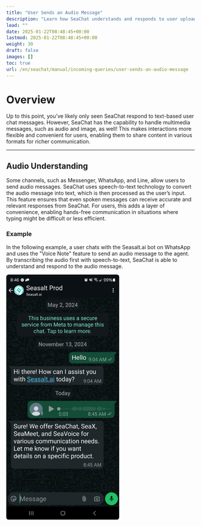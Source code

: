 ```yaml
---
title: "User Sends an Audio Message"
description: "Learn how SeaChat understands and responds to user uploaded audio messages."
lead: ""
date: 2025-01-22T08:48:45+00:00
lastmod: 2025-01-22T08:48:45+00:00
weight: 30
draft: false
images: []
toc: true
url: /en/seachat/manual/incoming-queries/user-sends-an-audio-message
---
```


# Overview

Up to this point, you've likely only seen SeaChat respond to text-based user chat messages. However, SeaChat has the capability to handle multimedia messages, such as audio and image, as well! This makes interactions more flexible and convenient for users, enabling them to share content in various formats for richer communication. 

---

## Audio Understanding

Some channels, such as Messenger, WhatsApp, and Line, allow users to send audio messages. SeaChat uses speech-to-text technology to convert the audio message into text, which is then processed as the user’s input. This feature ensures that even spoken messages can receive accurate and relevant responses from SeaChat. For users, this adds a layer of convenience, enabling hands-free communication in situations where typing might be difficult or less efficient.

### Example

In the following example, a user chats with the Seasalt.ai bot on WhatsApp and uses the "Voice Note" feature to send an audio message to the agent. By transcribing the audio first with speech-to-text, SeaChat is able to understand and respond to the audio message.

<img width="60%" style="border-radius: 0.4rem" src="/images/seachat/en/incoming-queries/SeaChat_Responds_to_Voice_Message_WhatsApp.jpg" alt="Using speech-to-text SeaChat is able to understand and respond to a user-uploaded audio message in WhatsApp.">